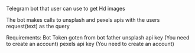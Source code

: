 Telegram bot that user can use to get Hd images

The bot makes calls to unsplash and pexels apis with the users request(text) as the query


Requirements:
Bot Token goten from bot father
unsplash api key (You need to create an account)
pexels api key (You need to create an account)


